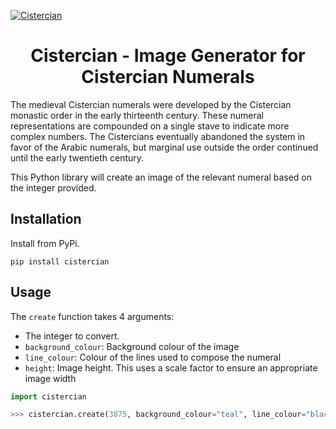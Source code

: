 [![Cistercian](https://i.imgur.com/KCge7Lv.png)](https://github.com/teeale/Cistercian)
<h1 align="center">
  <b>Cistercian</b> - Image Generator for Cistercian Numerals
  <br>
</h1>

The medieval Cistercian numerals were developed by the Cistercian monastic order in the early thirteenth century. These numeral representations are compounded on a single stave to indicate more complex numbers. The Cistercians eventually abandoned the system in favor of the Arabic numerals, but marginal use outside the order continued until the early twentieth century.

This Python library will create an image of the relevant numeral based on the integer provided.

## Installation

Install from PyPi.

```
pip install cistercian
```

## Usage

The `create` function takes 4 arguments:
- The integer to convert.
- `background_colour`: Background colour of the image
- `line_colour`: Colour of the lines used to compose the numeral
- `height`: Image height. This uses a scale factor to ensure an appropriate image width

```py
import cistercian

>>> cistercian.create(3875, background_colour="teal", line_colour="black", height=350)
```